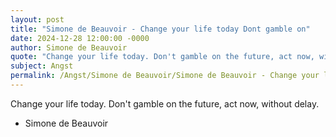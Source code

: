 ```yaml
---
layout: post
title: "Simone de Beauvoir - Change your life today Dont gamble on"
date: 2024-12-28 12:00:00 -0000
author: Simone de Beauvoir
quote: "Change your life today. Don't gamble on the future, act now, without delay."
subject: Angst
permalink: /Angst/Simone de Beauvoir/Simone de Beauvoir - Change your life today Dont gamble on
---
```


Change your life today. Don't gamble on the future, act now, without delay.

- Simone de Beauvoir
